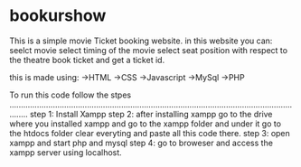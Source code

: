 # bookurshow
This is a simple movie Ticket booking website.
in this website you can:
  seelct movie
  select timing of the movie
  select seat position with respect to the theatre
  book ticket and get a ticket id.

this is made using:
  ->HTML
  ->CSS
  ->Javascript
  ->MySql
  ->PHP
  
To run this code follow the stpes
....................................................................................................................................
  step 1: Install Xampp
  step 2: after installing xampp go to the drive where you installed xampp and go to the xampp folder and under it go to the
          htdocs folder clear everyting and paste all this code there.
  step 3: open xampp and start php and mysql
  step 4: go to broweser and access the xampp server using localhost.
